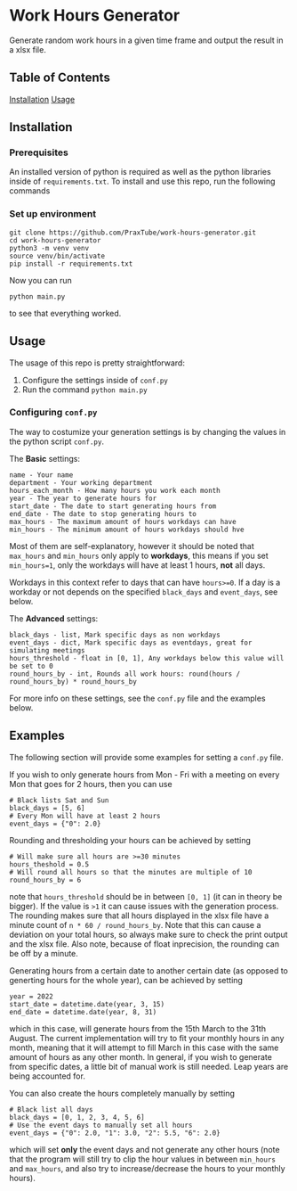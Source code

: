 # Work Hours Generator

Generate random work hours in a given time frame and output the result in a xlsx file.

## Table of Contents

[Installation](#installation)
[Usage](#usage)

## Installation

### Prerequisites

An installed version of python is required as well as the python libraries inside of
`requirements.txt`.
To install and use this repo, run the following commands

### Set up environment

```
git clone https://github.com/PraxTube/work-hours-generator.git
cd work-hours-generator
python3 -m venv venv
source venv/bin/activate
pip install -r requirements.txt
```

Now you can run

```
python main.py
```

to see that everything worked.

## Usage

The usage of this repo is pretty straightforward:

1. Configure the settings inside of `conf.py`
2. Run the command `python main.py`

### Configuring `conf.py`

The way to costumize your generation settings is by changing the values in the python script `conf.py`.

The **Basic** settings:

```
name - Your name
department - Your working department
hours_each_month - How many hours you work each month
year - The year to generate hours for
start_date - The date to start generating hours from
end_date - The date to stop generating hours to
max_hours - The maximum amount of hours workdays can have
min_hours - The minimum amount of hours workdays should hve
```

Most of them are self-explanatory, however it should be noted that `max_hours` and `min_hours` only apply to **workdays**,
this means if you set `min_hours=1`, only the workdays will have at least 1 hours, **not** all days.

Workdays in this context refer to days that can have `hours>=0`. If a day is a workday or not depends on the specified `black_days` and `event_days`, see below.

The **Advanced** settings:

```
black_days - list, Mark specific days as non workdays
event_days - dict, Mark specific days as eventdays, great for simulating meetings
hours_threshold - float in [0, 1], Any workdays below this value will be set to 0
round_hours_by - int, Rounds all work hours: round(hours / round_hours_by) * round_hours_by
```

For more info on these settings, see the `conf.py` file and the examples below.

## Examples

The following section will provide some examples for setting a `conf.py` file.

If you wish to only generate hours from Mon - Fri with a meeting on every Mon that goes for 2 hours, then you can use

```
# Black lists Sat and Sun
black_days = [5, 6]
# Every Mon will have at least 2 hours
event_days = {"0": 2.0}
```

Rounding and thresholding your hours can be achieved by setting

```
# Will make sure all hours are >=30 minutes
hours_theshold = 0.5
# Will round all hours so that the minutes are multiple of 10
round_hours_by = 6
```

note that `hours_threshold` should be in between `[0, 1]` (it can in theory be bigger). If the value is `>1` it can cause issues with the generation process.
The rounding makes sure that all hours displayed in the xlsx file have a minute count of `n * 60 / round_hours_by`. Note that this can cause a deviation on your
total hours, so always make sure to check the print output and the xlsx file. Also note, because of float inprecision, the rounding can be off by a minute.

Generating hours from a certain date to another certain date (as opposed to generting hours for the whole year), can be achieved by setting

```
year = 2022
start_date = datetime.date(year, 3, 15)
end_date = datetime.date(year, 8, 31)
```

which in this case, will generate hours from the 15th March to the 31th August. The current implementation will try to fit your monthly hours in any month,
meaning that it will attempt to fill March in this case with the same amount of hours as any other month. In general, if you wish to generate from specific dates,
a little bit of manual work is still needed. Leap years are being accounted for.

You can also create the hours completely manually by setting

```
# Black list all days
black_days = [0, 1, 2, 3, 4, 5, 6]
# Use the event days to manually set all hours
event_days = {"0": 2.0, "1": 3.0, "2": 5.5, "6": 2.0}
```

which will set **only** the event days and not generate any other hours (note that the program will still try to clip the hour values in between
`min_hours` and `max_hours`, and also try to increase/decrease the hours to your monthly hours).
